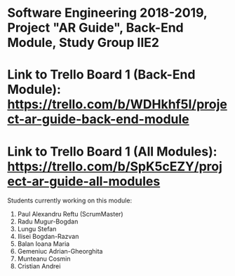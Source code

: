 # Software Engineering 2018-2019, Project "AR Guide", Back-End Module, Study Group IIE2

# Link to Trello Board 1 (Back-End Module): https://trello.com/b/WDHkhf5I/project-ar-guide-back-end-module
# Link to Trello Board 1 (All Modules): https://trello.com/b/SpK5cEZY/project-ar-guide-all-modules

Students currently working on this module:

1. Paul Alexandru Reftu (ScrumMaster)
2. Radu Mugur-Bogdan
3. Lungu Stefan
4. Ilisei Bogdan-Razvan
5. Balan Ioana Maria
6. Gemeniuc Adrian-Gheorghita
7. Munteanu Cosmin
8. Cristian Andrei
